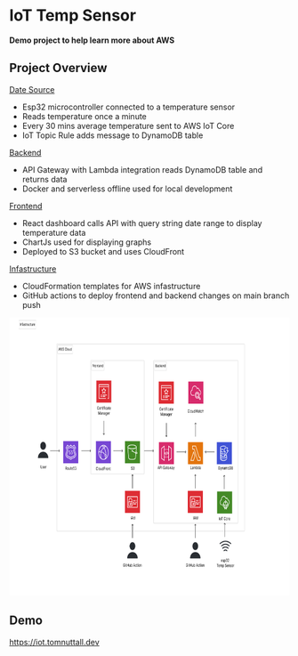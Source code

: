 # IoT Temp Sensor

**Demo project to help learn more about AWS**

## Project Overview

[Date Source](microcontroller/README.md)

- Esp32 microcontroller connected to a temperature sensor
- Reads temperature once a minute
- Every 30 mins average temperature sent to AWS IoT Core
- IoT Topic Rule adds message to DynamoDB table

[Backend](backend/README.md)

- API Gateway with Lambda integration reads DynamoDB table and returns data
- Docker and serverless offline used for local development

[Frontend](dashboard/README.md)

- React dashboard calls API with query string date range to display temperature data
- ChartJs used for displaying graphs
- Deployed to S3 bucket and uses CloudFront

[Infastructure](infastructure/README.md)

- CloudFormation templates for AWS infastructure
- GitHub actions to deploy frontend and backend changes on main branch push

<img
  src='./docs/aws_architecture-diagram.svg'
  raw=true
  alt='AWS Architecture Diagram'
  height="500px"
  width="auto"
/>

## Demo

https://iot.tomnuttall.dev
